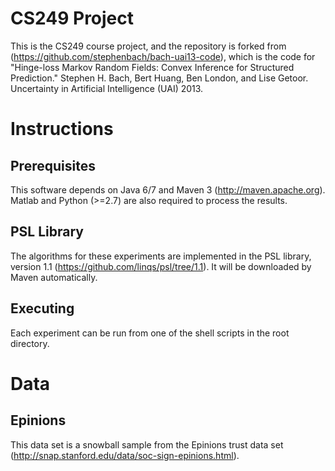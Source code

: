 CS249 Project
===============

This is the CS249 course project, and the repository is forked from (https://github.com/stephenbach/bach-uai13-code), which is the code for "Hinge-loss Markov Random Fields: Convex Inference for Structured Prediction." Stephen H. Bach, Bert Huang, Ben London, and Lise Getoor. Uncertainty in Artificial Intelligence (UAI) 2013. 

Instructions
=============

Prerequisites
-------------
This software depends on Java 6/7 and Maven 3 (http://maven.apache.org). Matlab and
Python (>=2.7) are also required to process the results.

PSL Library
-----------
The algorithms for these experiments are implemented in the PSL library, version 1.1
(https://github.com/linqs/psl/tree/1.1). It will be downloaded by Maven automatically.

Executing
---------
Each experiment can be run from one of the shell scripts in the root directory.

Data
====

Epinions
--------
This data set is a snowball sample from the Epinions trust data set
(http://snap.stanford.edu/data/soc-sign-epinions.html).



